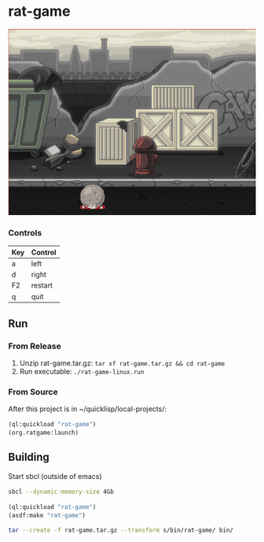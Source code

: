 
# rat-game

![gif](./rat-game.gif)

### Controls 
| Key | Control |
|-----|---------|
| a   | left    |
| d   | right   |
| F2  | restart |
| q   | quit    |

## Run

### From Release
1. Unzip rat-game.tar.gz: `tar xf rat-game.tar.gz && cd rat-game`
2. Run executable: `./rat-game-linux.run`

### From Source

After this project is in ~/quicklisp/local-projects/:

```lisp
(ql:quickload "rat-game")
(org.ratgame:launch)
```

## Building

Start sbcl (outside of emacs)
```sh
sbcl --dynamic-memory-size 4Gb
```

```lisp
(ql:quickload "rat-game")
(asdf:make "rat-game")
```

```sh
tar --create -f rat-game.tar.gz --transform s/bin/rat-game/ bin/ 
```
